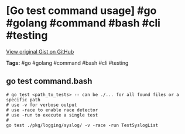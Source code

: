 # [Go test command usage] #go #golang #command #bash #cli #testing

[View original Gist on GitHub](https://gist.github.com/Integralist/08ee3edb38514b4c68c05ae42fface89)

**Tags:** #go #golang #command #bash #cli #testing

## go test command.bash

```shell
# go test <path_to_tests> -- can be ./... for all found files or a specific path
# use -v for verbose output
# use -race to enable race detector
# use -run to execute a single test
#
go test ./pkg/logging/syslog/ -v -race -run TestSyslogList
```

